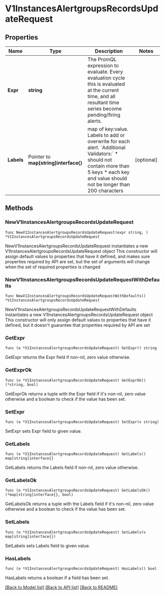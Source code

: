 # V1InstancesAlertgroupsRecordsUpdateRequest

## Properties

Name | Type | Description | Notes
------------ | ------------- | ------------- | -------------
**Expr** | **string** | The PromQL expression to evaluate. Every evaluation cycle this is evaluated at the current time, and all resultant time series become pending/firing alerts. | 
**Labels** | Pointer to **map[string]interface{}** | map of key:value. Labels to add or overwrite for each alert. &#x60;Additional Validators:&#x60; * should not contain more than 5 keys * each key and value should not be longer than 200 characters  | [optional] 

## Methods

### NewV1InstancesAlertgroupsRecordsUpdateRequest

`func NewV1InstancesAlertgroupsRecordsUpdateRequest(expr string, ) *V1InstancesAlertgroupsRecordsUpdateRequest`

NewV1InstancesAlertgroupsRecordsUpdateRequest instantiates a new V1InstancesAlertgroupsRecordsUpdateRequest object
This constructor will assign default values to properties that have it defined,
and makes sure properties required by API are set, but the set of arguments
will change when the set of required properties is changed

### NewV1InstancesAlertgroupsRecordsUpdateRequestWithDefaults

`func NewV1InstancesAlertgroupsRecordsUpdateRequestWithDefaults() *V1InstancesAlertgroupsRecordsUpdateRequest`

NewV1InstancesAlertgroupsRecordsUpdateRequestWithDefaults instantiates a new V1InstancesAlertgroupsRecordsUpdateRequest object
This constructor will only assign default values to properties that have it defined,
but it doesn't guarantee that properties required by API are set

### GetExpr

`func (o *V1InstancesAlertgroupsRecordsUpdateRequest) GetExpr() string`

GetExpr returns the Expr field if non-nil, zero value otherwise.

### GetExprOk

`func (o *V1InstancesAlertgroupsRecordsUpdateRequest) GetExprOk() (*string, bool)`

GetExprOk returns a tuple with the Expr field if it's non-nil, zero value otherwise
and a boolean to check if the value has been set.

### SetExpr

`func (o *V1InstancesAlertgroupsRecordsUpdateRequest) SetExpr(v string)`

SetExpr sets Expr field to given value.


### GetLabels

`func (o *V1InstancesAlertgroupsRecordsUpdateRequest) GetLabels() map[string]interface{}`

GetLabels returns the Labels field if non-nil, zero value otherwise.

### GetLabelsOk

`func (o *V1InstancesAlertgroupsRecordsUpdateRequest) GetLabelsOk() (*map[string]interface{}, bool)`

GetLabelsOk returns a tuple with the Labels field if it's non-nil, zero value otherwise
and a boolean to check if the value has been set.

### SetLabels

`func (o *V1InstancesAlertgroupsRecordsUpdateRequest) SetLabels(v map[string]interface{})`

SetLabels sets Labels field to given value.

### HasLabels

`func (o *V1InstancesAlertgroupsRecordsUpdateRequest) HasLabels() bool`

HasLabels returns a boolean if a field has been set.


[[Back to Model list]](../README.md#documentation-for-models) [[Back to API list]](../README.md#documentation-for-api-endpoints) [[Back to README]](../README.md)


